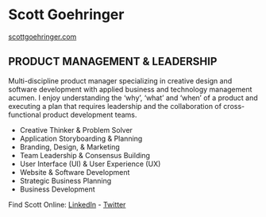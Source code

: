 # Scott Goehringer 

[scottgoehringer.com](http://www.scottgoehringer.com)

## PRODUCT MANAGEMENT & LEADERSHIP
Multi-discipline product manager specializing in creative design and software development with applied business and technology management acumen. I enjoy understanding the ‘why’, ‘what’ and ‘when’ of a product and executing a plan that requires leadership and the collaboration of cross-functional product development teams. 
- Creative Thinker & Problem Solver
- Application Storyboarding & Planning 
- Branding, Design, & Marketing
- Team Leadership & Consensus Building
- User Interface (UI) & User Experience (UX)
- Website & Software Development 
- Strategic Business Planning
- Business Development

Find Scott Online: [LinkedIn](https://www.linkedin.com/in/srgoehringer/) - [Twitter](https://twitter.com/srgoehringer)
